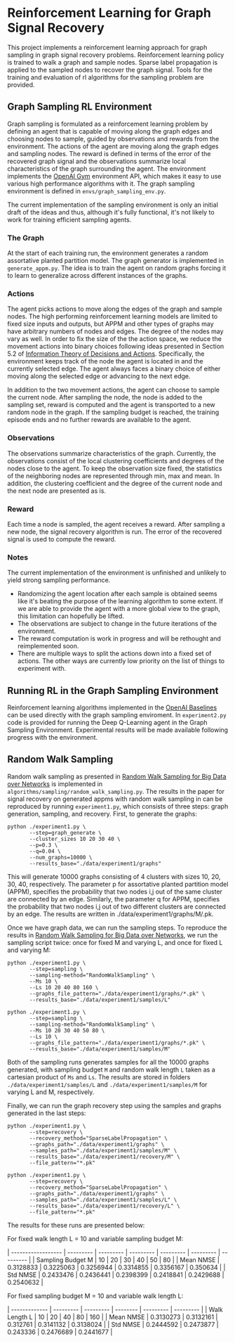 # Reinforcement Learning for Graph Signal Recovery
This project implements a reinforcement learning approach for graph sampling in
graph signal recovery problems. Reinforcement learning policy is trained to
walk a graph and sample nodes. Sparse label propagation is applied to the
sampled nodes to recover the graph signal. Tools for the training and
evaluation of rl algorithms for the sampling problem are provided.

## Graph Sampling RL Environment
Graph sampling is formulated as a reinforcement learning problem by defining an
agent that is capable of moving along the graph edges and choosing nodes to
sample, guided by observations and rewards from the environment. The actions of
the agent are moving along the graph edges and sampling nodes. The reward is
defined in terms of the error of the recovered graph signal and the
observations summarize local characteristics of the graph surrounding the
agent. The environment implements the [OpenAI
Gym](https://github.com/openai/gym) environment API, which makes it easy to use
various high performance algorithms with it. The graph sampling environment is
defined in `envs/graph_sampling_env.py`.

The current implementation of the sampling environment is only an initial draft
of the ideas and thus, although it's fully functional, it's not likely to work
for training efficient sampling agents.

### The Graph
At the start of each training run, the environment generates a random
assortative planted partition model. The graph generator is implemented in
`generate_appm.py`. The idea is to train the agent on random graphs forcing it
to learn to generalize across different instances of the graphs.

### Actions
The agent picks actions to move along the edges of the graph and sample
nodes. The high performing reinforcement learning models are limited to fixed
size inputs and outputs, but APPM and other types of graphs may have arbitrary
numbers of nodes and edges.  The degree of the nodes may vary as well. In
order to fix the size of the the action space, we reduce the movement actions
into binary choices following ideas presented in Section 5.2 of [Information
Theory of Decisions and
Actions](https://link.springer.com/chapter/10.1007/978-1-4419-1452-1_19).
Specifically, the environment keeps track of the node the agent is located in
and the currently selected edge. The agent always faces a binary choice of
either moving along the selected edge or advancing to the next edge.

In addition to the two movement actions, the agent can choose to sample the
current node. After sampling the node, the node is added to the sampling set,
reward is computed and the agent is transported to a new random node in the
graph. If the sampling budget is reached, the training episode ends and no
further rewards are available to the agent.

### Observations
The observations summarize characteristics of the graph. Currently, the
observations consist of the local clustering coefficients and degrees of the
nodes close to the agent. To keep the observation size fixed, the statistics of
the neighboring nodes are represented through min, max and mean. In addition,
the clustering coefficient and the degree of the current node and the next node
are presented as is.

### Reward
Each time a node is sampled, the agent receives a reward. After sampling a new
node, the signal recovery algorithm is run. The error of the recovered signal
is used to compute the reward.

### Notes
The current implementation of the environment is unfinished and unlikely to
yield strong sampling performance.

* Randomizing the agent location after each sample is obtained seems like it's
  beating the purpose of the learning algorithm to some extent. If we are able
  to provide the agent with a more global view to the graph, this limitation
  can hopefully be lifted.
* The observations are subject to change in the future iterations of the
  environment.
* The reward computation is work in progress and will be rethought and
  reimplemented soon.
* There are multiple ways to split the actions down into a fixed set of
  actions. The other ways are currently low priority on the list of things to
  experiment with.

## Running RL in the Graph Sampling Environment
Reinforcement learning algorithms implemented in the [OpenAI
Baselines](https://github.com/openai/baselines/) can be used directly with the
graph sampling enviroment. In `experiment2.py` code is provided for running the
Deep Q-Learning agent in the Graph Sampling Environment. Experimental results
will be made available following progress with the environment.

## Random Walk Sampling
Random walk sampling as presented in [Random Walk Sampling for Big Data over
Networks](https://arxiv.org/abs/1704.04799v1) is implemented in
`algorithms/sampling/random_walk_sampling.py`. The results in the paper for
signal recovery on generated appms with random walk sampling in can be
reproduced by running `experiment1.py`, which consists of three steps: graph generation, sampling, and recovery. First, to generate the graphs:

```
python ./experiment1.py \
       --step=graph_generate \
       --cluster_sizes 10 20 30 40 \
       --p=0.3 \
       --q=0.04 \
       --num_graphs=10000 \
       --results_base="./data/experiment1/graphs"
```

This will generate 10000 graphs consisting of 4 clusters with sizes 10, 20, 30, 40, respectively. The parameter p for assortative planted partition model (APPM), specifies the probability that two nodes i,j out of the same cluster are connected by an edge. Similarly, the parameter q for APPM, specifies the probability that two nodes i,j out of two different clusters are connected by an edge. The results are written in ./data/experiment1/graphs/M/<timestamp>.pk.

Once we have graph data, we can run the sampling steps. To reproduce the results in [Random Walk Sampling for Big Data over Networks](https://arxiv.org/abs/1704.04799v1), we run the sampling script twice: once for fixed M and varying L, and once for fixed L and varying M:

```
python ./experiment1.py \
       --step=sampling \
       --sampling-method="RandomWalkSampling" \
       --Ms 10 \
       --Ls 10 20 40 80 160 \
       --graphs_file_pattern="./data/experiment1/graphs/*.pk" \
       --results_base="./data/experiment1/samples/L"

python ./experiment1.py \
       --step=sampling \
       --sampling-method="RandomWalkSampling" \
       --Ms 10 20 30 40 50 80 \
       --Ls 10 \
       --graphs_file_pattern="./data/experiment1/graphs/*.pk" \
       --results_base="./data/experiment1/samples/M"
```

Both of the sampling runs generates samples for all the 10000 graphs generated, with sampling budget `M` and random walk length `L` taken as a cartesian product of `Ms` and `Ls`. The results are stored in folders `./data/experiment1/samples/L` and `./data/experiment1/samples/M` for varying L and M, respectively.

Finally, we can run the graph recovery step using the samples and graphs generated in the last steps:

```
python ./experiment1.py \
       --step=recovery \
       --recovery_method="SparseLabelPropagation" \
       --graphs_path="./data/experiment1/graphs" \
       --samples_path="./data/experiment1/samples/M" \
       --results_base="./data/experiment1/recovery/M" \
       --file_pattern="*.pk"

python ./experiment1.py \
       --step=recovery \
       --recovery_method="SparseLabelPropagation" \
       --graphs_path="./data/experiment1/graphs" \
       --samples_path="./data/experiment1/samples/L" \
       --results_base="./data/experiment1/recovery/L" \
       --file_pattern="*.pk"
```

The results for these runs are presented below:

For fixed walk length L = 10 and variable sampling budget M:

| ------------------ | --------- | --------- | --------- | --------- | --------- | --------- |
| Sampling Budget M  |        10 |        20 |       30  |        40 |        50 |       80  |
| Mean NMSE          | 0.3128833 | 0.3225063 | 0.3256944 | 0.3314855 | 0.3356167 | 0.350634  |
| Std NMSE           | 0.2433476 | 0.2436441 | 0.2398399 | 0.2418841 | 0.2429688 | 0.2540632 |


For fixed sampling budget M = 10 and variable walk length L:


| ------------- | --------- | --------- | -------- | --------- | --------- |
| Walk Length L |        10 |        20 |      40  |        80 |       160 |
| Mean NMSE     | 0.3130273 | 0.3132161 | 0.312761 | 0.3141132 | 0.3138024 |
| Std NMSE      | 0.2444592 | 0.2473877 | 0.243336 | 0.2476689 | 0.2441677 |

